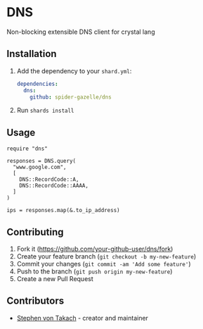 # DNS

Non-blocking extensible DNS client for crystal lang

## Installation

1. Add the dependency to your `shard.yml`:

   ```yaml
   dependencies:
     dns:
       github: spider-gazelle/dns
   ```

2. Run `shards install`

## Usage

```crystal
require "dns"

responses = DNS.query(
  "www.google.com",
  [
    DNS::RecordCode::A,
    DNS::RecordCode::AAAA,
  ]
)

ips = responses.map(&.to_ip_address)

```

## Contributing

1. Fork it (<https://github.com/your-github-user/dns/fork>)
2. Create your feature branch (`git checkout -b my-new-feature`)
3. Commit your changes (`git commit -am 'Add some feature'`)
4. Push to the branch (`git push origin my-new-feature`)
5. Create a new Pull Request

## Contributors

- [Stephen von Takach](https://github.com/stakach) - creator and maintainer
